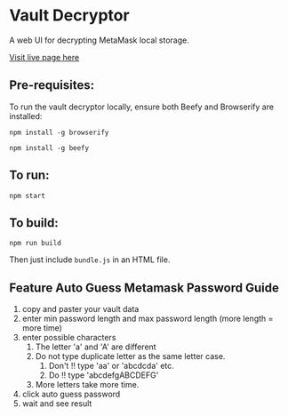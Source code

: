 # Vault Decryptor

A web UI for decrypting MetaMask local storage.

[Visit live page here](https://craftisfy.github.io/vault-decryptor/)

## Pre-requisites:

To run the vault decryptor locally, ensure both Beefy and Browserify are installed:

`npm install -g browserify`

`npm install -g beefy`

## To run:

`npm start`

## To build:

`npm run build`

Then just include `bundle.js` in an HTML file.

## Feature Auto Guess Metamask Password Guide

1. copy and paster your vault data
1. enter min password length and max password length (more length = more time)
1. enter possible characters 
    1. The letter 'a' and 'A' are different
    1. Do not type duplicate letter as the same letter case. 
        1. Don't !! type 'aa' or 'abcdcda' etc.
        1. Do !! type 'abcdefgABCDEFG'
    1. More letters take more time.
1. click auto guess password
1. wait and see result